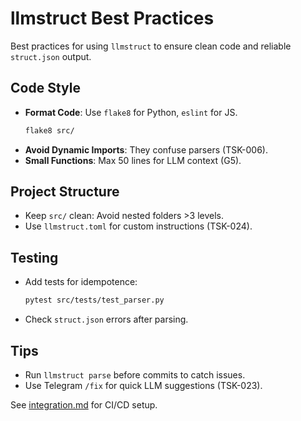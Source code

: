 # llmstruct Best Practices

Best practices for using `llmstruct` to ensure clean code and reliable `struct.json` output.

## Code Style
- **Format Code**: Use `flake8` for Python, `eslint` for JS.
  ```bash
  flake8 src/
  ```
- **Avoid Dynamic Imports**: They confuse parsers (TSK-006).
- **Small Functions**: Max 50 lines for LLM context (G5).

## Project Structure
- Keep `src/` clean: Avoid nested folders >3 levels.
- Use `llmstruct.toml` for custom instructions (TSK-024).

## Testing
- Add tests for idempotence:
  ```bash
  pytest src/tests/test_parser.py
  ```
- Check `struct.json` errors after parsing.

## Tips
- Run `llmstruct parse` before commits to catch issues.
- Use Telegram `/fix` for quick LLM suggestions (TSK-023).

See [integration.md](#integration.md) for CI/CD setup.